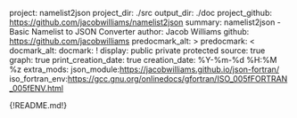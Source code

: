 project: namelist2json
project_dir: ./src
output_dir: ./doc
project_github: https://github.com/jacobwilliams/namelist2json
summary: namelist2json - Basic Namelist to JSON Converter
author: Jacob Williams
github: https://github.com/jacobwilliams
predocmark_alt: >
predocmark: <
docmark_alt:
docmark: !
display: public
         private
         protected
source: true
graph: true
print_creation_date: true
creation_date: %Y-%m-%d %H:%M %z
extra_mods: json_module:https://jacobwilliams.github.io/json-fortran/
            iso_fortran_env:https://gcc.gnu.org/onlinedocs/gfortran/ISO_005fFORTRAN_005fENV.html

{!README.md!}

